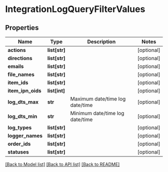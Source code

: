 # IntegrationLogQueryFilterValues

## Properties
Name | Type | Description | Notes
------------ | ------------- | ------------- | -------------
**actions** | **list[str]** |  | [optional] 
**directions** | **list[str]** |  | [optional] 
**emails** | **list[str]** |  | [optional] 
**file_names** | **list[str]** |  | [optional] 
**item_ids** | **list[str]** |  | [optional] 
**item_ipn_oids** | **list[int]** |  | [optional] 
**log_dts_max** | **str** | Maximum date/time log date/time | [optional] 
**log_dts_min** | **str** | Minimum date/time log date/time | [optional] 
**log_types** | **list[str]** |  | [optional] 
**logger_names** | **list[str]** |  | [optional] 
**order_ids** | **list[str]** |  | [optional] 
**statuses** | **list[str]** |  | [optional] 

[[Back to Model list]](../README.md#documentation-for-models) [[Back to API list]](../README.md#documentation-for-api-endpoints) [[Back to README]](../README.md)


